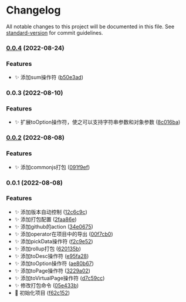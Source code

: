 # Changelog

All notable changes to this project will be documented in this file. See [standard-version](https://github.com/conventional-changelog/standard-version) for commit guidelines.

### [0.0.4](https://github.com/hackers267/antd-observable/compare/v0.0.3...v0.0.4) (2022-08-24)


### Features

* ✨️ 添加sum操作符 ([b50e3ad](https://github.com/hackers267/antd-observable/commit/b50e3ad08dad562e9d296773a5c99cab5170bfe8))

### 0.0.3 (2022-08-10)


### Features

* ✨ 扩展toOption操作符，使之可以支持字符串参数和对象参数 ([8c016ba](https://github.com/hackers267/antd-observable/commit/8c016ba782504fb317c3239cb4e8494c6fac9a6a))

### [0.0.2](https://github.com/hackers267/antd-observable/compare/v0.0.1...v0.0.2) (2022-08-08)


### Features

* ✨ 添加commonjs打包 ([091f9ef](https://github.com/hackers267/antd-observable/commit/091f9efd6d634336d1142ee55dcbad56068bfc22))

### 0.0.1 (2022-08-08)


### Features

* ✨ 添加版本自动控制 ([12c6c9c](https://github.com/hackers267/antd-observable/commit/12c6c9c909ba3e14fc4c141ce5049596e371c50a))
* ✨ 添加打包配置 ([2faa86e](https://github.com/hackers267/antd-observable/commit/2faa86e62c3ed0a6800a5df5398f042aff49016c))
* ✨ 添加github的action ([34e0675](https://github.com/hackers267/antd-observable/commit/34e067574306c7a84f71979046a095f3650847f6))
* ✨ 添加operator在项目中的导出 ([00f7cb0](https://github.com/hackers267/antd-observable/commit/00f7cb05c7a9c4c389ed7e08032ec5fc0a006227))
* ✨ 添加pickData操作符 ([f2c9e52](https://github.com/hackers267/antd-observable/commit/f2c9e521e0ef27d8119102935e6ebe9e5d5145cf))
* ✨ 添加rollup打包 ([620135b](https://github.com/hackers267/antd-observable/commit/620135b446c43857e7b31f7aa15f5f548511050e))
* ✨ 添加toDesc操作符 ([e95fa28](https://github.com/hackers267/antd-observable/commit/e95fa28e0fe06e18ae6b8f13cf9f25f7eccb573f))
* ✨ 添加toOption操作符 ([ae80b67](https://github.com/hackers267/antd-observable/commit/ae80b674fae853fd7fbe4738c13f91950db57574))
* ✨ 添加toPage操作符 ([3229a02](https://github.com/hackers267/antd-observable/commit/3229a022c504032572e85b873cc265c373a2694b))
* ✨ 添加toVirtualPage操作符 ([d7c59cc](https://github.com/hackers267/antd-observable/commit/d7c59cc8943144fac0b6fd0a4f3ca3baf7369f7c))
* ✨ 修改打包命令 ([05e433b](https://github.com/hackers267/antd-observable/commit/05e433bfabf950ff082795b00e8ce4c4827364ac))
* 🎉 初始化项目 ([f62c152](https://github.com/hackers267/antd-observable/commit/f62c152b3e45bc1fe63d2178b785b21e1d36e176))
